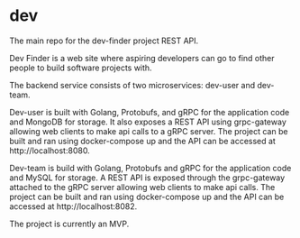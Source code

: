 # dev
The main repo for the dev-finder project REST API.

Dev Finder is a web site where aspiring developers can go to find other people to build software projects with.

The backend service consists of two microservices: dev-user and dev-team.

Dev-user is built with Golang, Protobufs, and gRPC for the application code and MongoDB for storage. It also exposes a REST API using grpc-gateway allowing web clients to make api calls to a gRPC server. The project can be built and ran using docker-compose up and the API can be accessed at http://localhost:8080.

Dev-team is build with Golang, Protobufs and gRPC for the application code and MySQL for storage. A REST API is exposed through the grpc-gateway attached to the gRPC server allowing web clients to make api calls. The project can be built and ran using docker-compose up and the API can be accessed at http://localhost:8082.

The project is currently an MVP.
